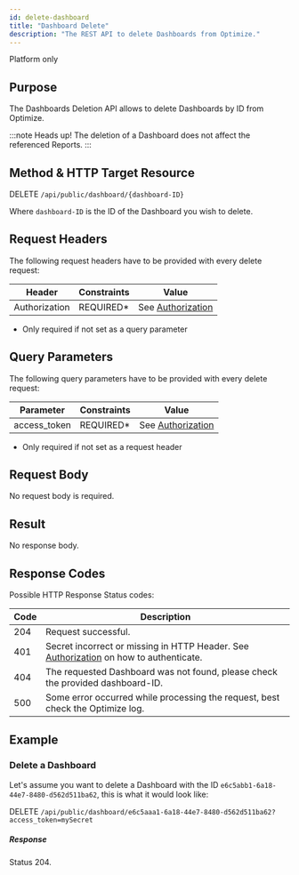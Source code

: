 ```yaml
---
id: delete-dashboard
title: "Dashboard Delete"
description: "The REST API to delete Dashboards from Optimize."
---
```


<span class="badge badge--platform">Platform only</span>

## Purpose

The Dashboards Deletion API allows to delete Dashboards by ID from Optimize.

:::note Heads up!
The deletion of a Dashboard does not affect the referenced Reports.
:::


## Method & HTTP Target Resource

DELETE `/api/public/dashboard/{dashboard-ID}`

Where `dashboard-ID` is the ID of the Dashboard you wish to delete.

## Request Headers

The following request headers have to be provided with every delete request:

|Header|Constraints|Value|
|--- |--- |--- |
|Authorization|REQUIRED*|See [Authorization](../../authorization)|

* Only required if not set as a query parameter

## Query Parameters

The following query parameters have to be provided with every delete request:

|Parameter|Constraints|Value|
|--- |--- |--- |
|access_token|REQUIRED*|See [Authorization](../../authorization)|

* Only required if not set as a request header

## Request Body

No request body is required.

## Result

No response body.

## Response Codes

Possible HTTP Response Status codes:

|Code|Description|
|--- |--- |
|204|Request successful.|
|401|Secret incorrect or missing in HTTP Header. See [Authorization](../../authorization) on how to authenticate.|
|404|The requested Dashboard was not found, please check the provided dashboard-ID.|
|500|Some error occurred while processing the request, best check the Optimize log.|



## Example

### Delete a Dashboard
Let's assume you want to delete a Dashboard with the ID `e6c5abb1-6a18-44e7-8480-d562d511ba62`, this is what it would look like:

DELETE `/api/public/dashboard/e6c5aaa1-6a18-44e7-8480-d562d511ba62?access_token=mySecret`

##### Response

Status 204.
